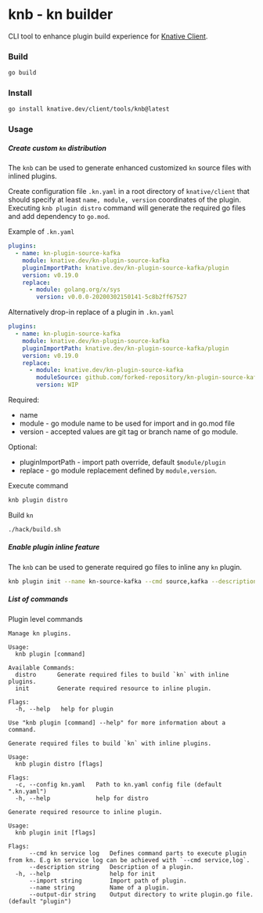 # knb - kn builder

CLI tool to enhance plugin build experience for [Knative Client](https://github.com/knative/client).


### Build
```bash
go build
```

### Install
```bash
go install knative.dev/client/tools/knb@latest
```

### Usage

##### Create custom `kn` distribution

The `knb` can be used to generate enhanced customized `kn` source files with inlined plugins.

Create configuration file `.kn.yaml` in a root directory of `knative/client` that should specify at least `name, module, version` coordinates of the plugin.
Executing `knb plugin distro` command will generate the required go files and add dependency to `go.mod`.

Example of `.kn.yaml`
```yaml
plugins:
  - name: kn-plugin-source-kafka
    module: knative.dev/kn-plugin-source-kafka
    pluginImportPath: knative.dev/kn-plugin-source-kafka/plugin
    version: v0.19.0
    replace:
      - module: golang.org/x/sys
        version: v0.0.0-20200302150141-5c8b2ff67527
```

Alternatively drop-in replace of a plugin in `.kn.yaml`
```yaml
plugins:
  - name: kn-plugin-source-kafka
    module: knative.dev/kn-plugin-source-kafka
    pluginImportPath: knative.dev/kn-plugin-source-kafka/plugin
    version: v0.19.0
    replace:
      - module: knative.dev/kn-plugin-source-kafka
        moduleSource: github.com/forked-repository/kn-plugin-source-kafka
        version: WIP
```

Required:
* name
* module - go module name to be used for import and in go.mod file
* version - accepted values are git tag or branch name of go module.

Optional:
* pluginImportPath - import path override, default `$module/plugin`
* replace - go module replacement defined by `module,version`.


Execute command
```bash
knb plugin distro
```


Build `kn`
```bash
./hack/build.sh
```

##### Enable plugin inline feature

The `knb` can be used to generate required go files to inline any `kn` plugin.

```bash
knb plugin init --name kn-source-kafka --cmd source,kafka --description "Some plugin"
```


##### List of commands

Plugin level commands

```
Manage kn plugins.

Usage:
  knb plugin [command]

Available Commands:
  distro      Generate required files to build `kn` with inline plugins.
  init        Generate required resource to inline plugin.

Flags:
  -h, --help   help for plugin

Use "knb plugin [command] --help" for more information about a command.
```

```
Generate required files to build `kn` with inline plugins.

Usage:
  knb plugin distro [flags]

Flags:
  -c, --config kn.yaml   Path to kn.yaml config file (default ".kn.yaml")
  -h, --help             help for distro

```

```
Generate required resource to inline plugin.

Usage:
  knb plugin init [flags]

Flags:
      --cmd kn service log   Defines command parts to execute plugin from kn. E.g kn service log can be achieved with `--cmd service,log`.
      --description string   Description of a plugin.
  -h, --help                 help for init
      --import string        Import path of plugin.
      --name string          Name of a plugin.
      --output-dir string    Output directory to write plugin.go file. (default "plugin")
```
